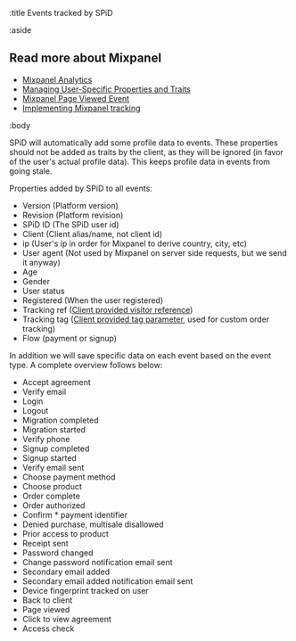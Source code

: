 :title Events tracked by SPiD

:aside

## Read more about Mixpanel

- [Mixpanel Analytics](/mixpanel/analytics/)
- [Managing User-Specific Properties and Traits](/mixpanel/managing-properties-and-traits/)
- [Mixpanel Page Viewed Event](/mixpanel/page-viewed-event/)
- [Implementing Mixpanel tracking](/mixpanel/implementing-tracking/)

:body

SPiD will automatically add some profile data to events. These properties should
not be added as traits by the client, as they will be ignored (in favor of the
user's actual profile data). This keeps profile data in events from going stale.

Properties added by SPiD to all events:

- Version (Platform version)
- Revision (Platform revision)
- SPiD ID (The SPiD user id)
- Client (Client alias/name, not client id)
- ip (User's ip in order for Mixpanel to derive country, city, etc)
- User agent (Not used by Mixpanel on server side requests, but we send it anyway)
- Age
- Gender
- User status
- Registered (When the user registered)
- Tracking ref ([Client provided visitor reference](/tracking-parameters/))
- Tracking tag ([Client provided tag parameter](/tracking-parameters/), used for custom order tracking)
- Flow (payment or signup)

In addition we will save specific data on each event based on the event type. A
complete overview follows below:

- Accept agreement
- Verify email
- Login
- Logout
- Migration completed
- Migration started
- Verify phone
- Signup completed
- Signup started
- Verify email sent
- Choose payment method
- Choose product
- Order complete
- Order authorized
- Confirm * payment identifier
- Denied purchase, multisale disallowed
- Prior access to product
- Receipt sent
- Password changed
- Change password notification email sent
- Secondary email added
- Secondary email added notification email sent
- Device fingerprint tracked on user
- Back to client
- Page viewed
- Click to view agreement
- Access check